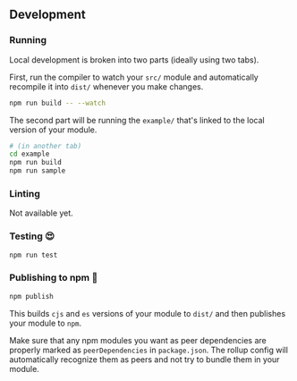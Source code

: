 ## Development

### Running

Local development is broken into two parts (ideally using two tabs).

First, run the compiler to watch your `src/` module and automatically recompile it into `dist/` whenever you make changes.

```bash
npm run build -- --watch
```

The second part will be running the `example/` that's linked to the local version of your module.

```bash
# (in another tab)
cd example
npm run build
npm run sample
```

### Linting

Not available yet.

### Testing :heart_eyes:

```bash
npm run test
```

### Publishing to npm :rocket:

```bash
npm publish
```

This builds `cjs` and `es` versions of your module to `dist/` and then publishes your module to `npm`.

Make sure that any npm modules you want as peer dependencies are properly marked as `peerDependencies` in `package.json`. The rollup config will automatically recognize them as peers and not try to bundle them in your module.

